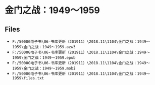 # 金门之战：1949～1959

## Files

- `F:/5000G电子书\06-书库更新（201911）\2018.11\1104\金门之战：1949～1959\金门之战：1949～1959.azw3`
- `F:/5000G电子书\06-书库更新（201911）\2018.11\1104\金门之战：1949～1959\金门之战：1949～1959.epub`
- `F:/5000G电子书\06-书库更新（201911）\2018.11\1104\金门之战：1949～1959\金门之战：1949～1959.mobi`
- `F:/5000G电子书\06-书库更新（201911）\2018.11\1104\金门之战：1949～1959\files.txt`
